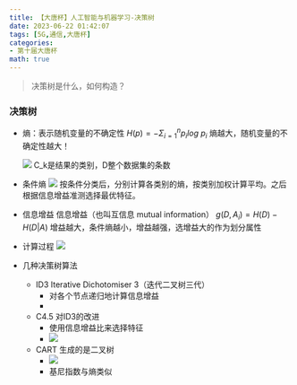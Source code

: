```yaml
---
title: 【大唐杯】人工智能与机器学习-决策树
date: 2023-06-22 01:42:07
tags: [5G,通信,大唐杯]
categories:
- 第十届大唐杯
math: true
---
```



> 决策树是什么，如何构造？

### 决策树

* 熵：表示随机变量的不确定性
    $H(p)=-\Sigma_{i=1}^{n}p_ilog\ p_i$
    熵越大，随机变量的不确定性越大！

    ![](https://fastly.jsdelivr.net/gh/2incccc/MyTuTu@main/image/16803438359211680343835377.png)
    C_k是结果的类别，D整个数据集的条数

<!--more-->

* 条件熵
    ![](https://fastly.jsdelivr.net/gh/2incccc/MyTuTu@main/image/16803439699201680343969456.png)
    按条件分类后，分别计算各类别的熵，按类别加权计算平均。之后根据信息增益准测选择最优特征。
* 信息增益
    信息增益（也叫互信息 mutual information）
    $g(D,A_i)=H(D)-H(D|A)$
    增益越大，条件熵越小，增益越强，选增益大的作为划分属性
* 计算过程
![](https://fastly.jsdelivr.net/gh/2incccc/MyTuTu@main/image/16803449760681680344975965.png)

* 几种决策树算法 
  * ID3 Iterative Dichotomiser 3（迭代二叉树三代）
    * 对各个节点递归地计算信息增益
    * 
  * C4.5 对ID3的改进
    * 使用信息增益比来选择特征
    * ![](https://fastly.jsdelivr.net/gh/2incccc/MyTuTu@main/image/16803467039491680346703889.png)
  * CART 生成的是二叉树
    *  ![](https://fastly.jsdelivr.net/gh/2incccc/MyTuTu@main/image/16803468559231680346855702.png)
    *  基尼指数与熵类似